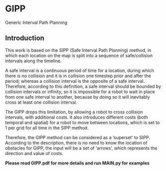 # GIPP
Generic Interval Path Planning  
## Introduction
This work is based on the SIPP (Safe Interval Path Planning) method, in which each
location on the map is split into a sequence of safe/collision intervals along the timeline.  
  
A safe interval is a continuous period of time for a location, during which there is no
collision and it is in collision one timestep prior and after the period; whereas a collision
interval is the opposite of a safe interval. Therefore, according to this definition, a safe
interval should be bounded by collision intervals or infinity, so it is impossible for a robot
to wait in place from one safe interval to another, because by doing so it will inevitably
cross at least one collision interval.  
  
The GIPP drops this limitation, by allowing a robot to cross collision intervals, with
additional costs. It also introduces different costs (both temporal and spatial) for a robot
to move between locations, which is set to 1 per grid for all time in the SIPP method.  
  
Therefore, the GIPP method can be considered as a ‘superset’ to SIPP. According to the
description, there is no need to know the location of obstacles for GIPP, the input will be
a set of ‘arrows’, which represents the direction and value of costs.  

**Please read GIPP.pdf for more details and run MAIN.py for examples**

